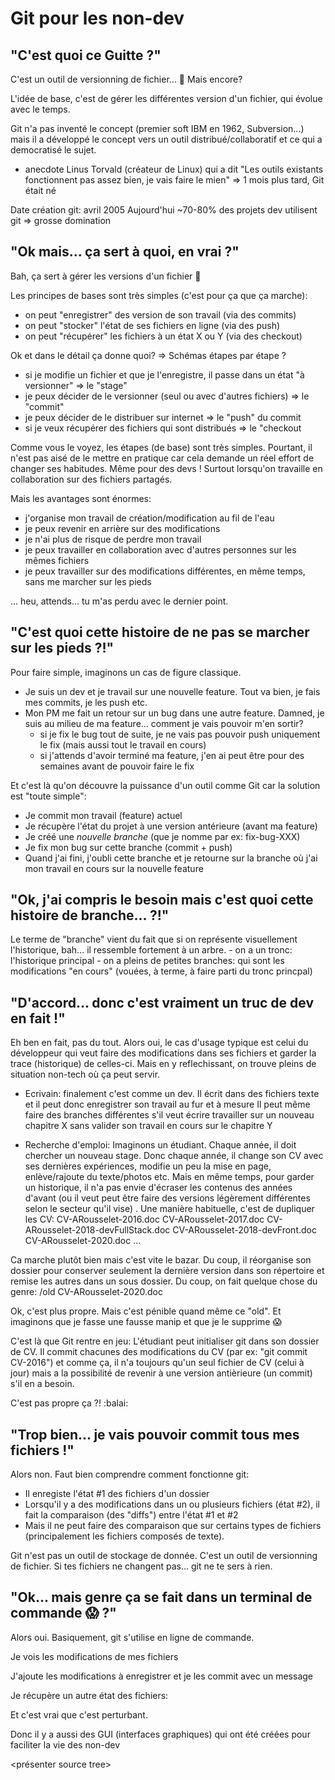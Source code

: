 # Git pour les non-dev

## "C'est quoi ce Guitte ?"

C'est un outil de versionning de fichier... :thinking: Mais encore?

L'idée de base, c'est de gérer les différentes version d'un fichier, qui évolue avec le temps.

Git n'a pas inventé le concept (premier soft IBM en 1962, Subversion...) mais il a développé le concept vers un outil distribué/collaboratif et ce qui a democratisé le sujet.

+ anecdote Linus Torvald (créateur de Linux) qui a dit "Les outils existants fonctionnent pas assez bien, je vais faire le mien" => 1 mois plus tard, Git était né

Date création git: avril 2005
Aujourd'hui ~70-80% des projets dev utilisent git => grosse domination

## "Ok mais... ça sert à quoi, en vrai ?"

Bah, ça sert à gérer les versions d'un fichier :troll:


Les principes de bases sont très simples (c'est pour ça que ça marche):
- on peut "enregistrer" des version de son travail (via des commits)
- on peut "stocker" l'état de ses fichiers en ligne (via des push)
- on peut "récupérer" les fichiers à un état X ou Y (via des checkout)


Ok et dans le détail ça donne quoi?
=> Schémas étapes par étape ?

- si je modifie un fichier et que je l'enregistre, il passe dans un état "à versionner" => le "stage"
- je peux décider de le versionner (seul ou avec d'autres fichiers) => le "commit"
- je peux décider de le distribuer sur internet => le "push" du commit
- si je veux récupérer des fichiers qui sont distribués => le "checkout

Comme vous le voyez, les étapes (de base) sont très simples.
Pourtant, il n'est pas aisé de le mettre en pratique car cela demande un réel effort de changer ses habitudes. Même pour des devs ! Surtout lorsqu'on travaille en collaboration sur des fichiers partagés.


Mais les avantages sont énormes:
- j'organise mon travail de création/modification au fil de l'eau
- je peux revenir en arrière sur des modifications
- je n'ai plus de risque de perdre mon travail
- je peux travailler en collaboration avec d'autres personnes sur les mêmes fichiers
- je peux travailler sur des modifications différentes, en même temps, sans me marcher sur les pieds

... heu, attends... tu m'as perdu avec le dernier point.

## "C'est quoi cette histoire de ne pas se marcher sur les pieds ?!"

Pour faire simple, imaginons un cas de figure classique.

- Je suis un dev et je travail sur une nouvelle feature. Tout va bien, je fais mes commits, je les push etc.
- Mon PM me fait un retour sur un bug dans une autre feature. Damned, je suis au milieu de ma feature... comment je vais pouvoir m'en sortir?
    - si je fix le bug tout de suite, je ne vais pas pouvoir push uniquement le fix (mais aussi tout le travail en cours)
    - si j'attends d'avoir terminé ma feature, j'en ai peut être pour des semaines avant de pouvoir faire le fix

Et c'est là qu'on découvre la puissance d'un outil comme Git car la solution est "toute simple":
- Je commit mon travail (feature) actuel
- Je récupère l'état du projet à une version antérieure (avant ma feature)
- Je créé une *nouvelle branche* (que je nomme par ex: fix-bug-XXX)
- Je fix mon bug sur cette branche (commit + push)
- Quand j'ai fini, j'oubli cette branche et je retourne sur la branche où j'ai mon travail en cours sur la nouvelle feature


## "Ok, j'ai compris le besoin mais c'est quoi cette histoire de branche... ?!"

Le terme de "branche" vient du fait que si on représente visuellement l'historique, bah... il ressemble fortement à un arbre.
    - on a un tronc: l'historique principal
    - on a pleins de petites branches: qui sont les modifications "en cours" (vouées, à terme, à faire parti du tronc princpal)

<screenshot historique sans branche>

<screenshot historique avec branche>


## "D'accord... donc c'est vraiment un truc de dev en fait !"

Eh ben en fait, pas du tout.
Alors oui, le cas d'usage typique est celui du développeur qui veut faire des modifications dans ses fichiers et garder la trace (historique) de celles-ci.
Mais en y reflechissant, on trouve pleins de situation non-tech où ça peut servir.

- Ecrivain: 
finalement c'est comme un dev. Il écrit dans des fichiers texte et il peut donc enregistrer son travail au fur et à mesure
Il peut même faire des branches différentes s'il veut écrire travailler sur un nouveau chapitre X sans valider son travail en cours sur le chapitre Y

- Recherche d'emploi:
Imaginons un étudiant. Chaque année, il doit chercher un nouveau stage.
Donc chaque année, il change son CV avec ses dernières expériences, modifie un peu la mise en page, enlève/rajoute du texte/photos etc.
Mais en même temps, pour garder un historique, il n'a pas envie d'écraser les contenus des années d'avant (ou il veut peut être faire des versions légèrement différentes selon le secteur qu'il vise) .
Une manière habituelle, c'est de dupliquer les CV: 
CV-ARousselet-2016.doc
CV-ARousselet-2017.doc
CV-ARousselet-2018-devFullStack.doc
CV-ARousselet-2018-devFront.doc
CV-ARousselet-2020.doc
...

Ca marche plutôt bien mais c'est vite le bazar. Du coup, il réorganise son dossier pour conserver seulement la dernière version dans son répertoire et remise les autres dans un sous dossier.
Du coup, on fait quelque chose du genre:
/old
CV-ARousselet-2020.doc

Ok, c'est plus propre.
Mais c'est pénible quand même ce "old". Et imaginons que je fasse une fausse manip et que je le supprime :scream:

C'est là que Git rentre en jeu:
L'étudiant peut initialiser git dans son dossier de CV.
Il commit chacunes des modifications du CV (par ex: "git commit CV-2016") et comme ça, il n'a toujours qu'un seul fichier de CV (celui à jour) mais a la possibilité de revenir à une version antièrieure (un commit) s'il en a besoin.

C'est pas propre ça ?! :balai:

## "Trop bien... je vais pouvoir commit tous mes fichiers !"

Alors non.
Faut bien comprendre comment fonctionne git:

- Il enregiste l'état #1 des fichiers d'un dossier
- Lorsqu'il y a des modifications dans un ou plusieurs fichiers (état #2), il fait la comparaison (des "diffs") entre l'état #1 et #2
- Mais il ne peut faire des comparaison que sur certains types de fichiers (principalement les fichiers composés de texte).

Git n'est pas un outil de stockage de donnée. C'est un outil de versionning de fichier.
Si tes fichiers ne changent pas... git ne te sers à rien.

## "Ok... mais genre ça se fait dans un terminal de commande :scream: ?"

Alors oui. Basiquement, git s'utilise en ligne de commande.

Je vois les modifications de mes fichiers
<screenshot de status>

J'ajoute les modifications à enregistrer et je les commit avec un message
<screenshot de commit>

Je récupère un autre état des fichiers:
<screenshot de checkout>

Et c'est vrai que c'est perturbant.

Donc il y a aussi des GUI (interfaces graphiques) qui ont été créées pour faciliter la vie des non-dev

<présenter source tree>


